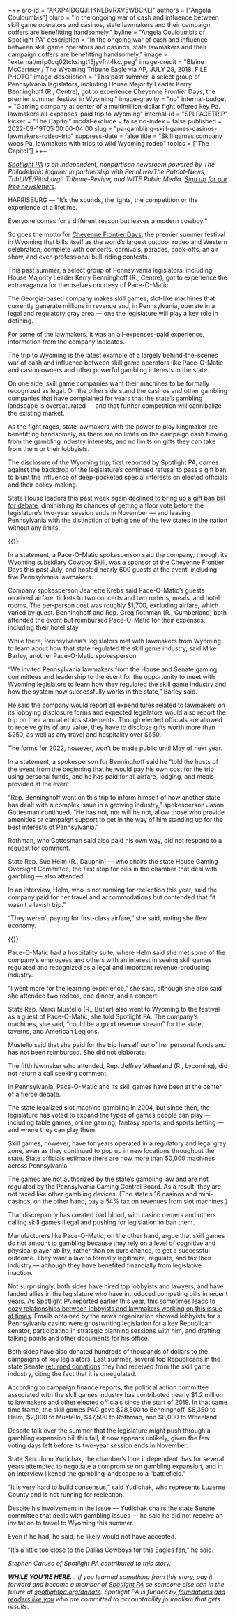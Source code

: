 +++
arc-id = "AKXP4IDGQJHKNLBVRXV5WBCKLI"
authors = ["Angela Couloumbis"]
blurb = "In the ongoing war of cash and influence between skill game operators and casinos, state lawmakers and their campaign coffers are benefitting handsomely."
byline = "Angela Couloumbis of Spotlight PA"
description = "In the ongoing war of cash and influence between skill game operators and casinos, state lawmakers and their campaign coffers are benefitting handsomely."
image = "external/mfp0cq02tckshgt13jyvfnt4kc.jpeg"
image-credit = "Blaine McCartney / The Wyoming Tribune Eagle via AP,  JULY 29, 2018, FILE PHOTO"
image-description = "This past summer, a select group of Pennsylvania legislators, including House Majority Leader Kerry Benninghoff (R., Centre), got to experience Cheyenne Frontier Days, the premier summer festival in Wyoming."
image-gravity = "no"
internal-budget = "Gaming company at center of a multimillion-dollar fight offered key Pa. lawmakers all-expenses-paid trip to Wyoming"
internal-id = "SPLPACETRIP"
kicker = "The Capitol"
modal-exclude = false
no-index = false
published = 2022-09-19T05:00:00-04:00
slug = "pa-gambling-skill-games-casinos-lawmakers-rodeo-trip"
suppress-date = false
title = "Skill games company woos Pa. lawmakers with trips to wild Wyoming rodeo"
topics = ["The Capitol"]
+++

<a href="https://www.spotlightpa.org/"><i>Spotlight PA</i></a><i> is an independent, nonpartisan newsroom powered by The Philadelphia Inquirer in partnership with PennLive/The Patriot-News, TribLIVE/Pittsburgh Tribune-Review, and WITF Public Media. </i><a href="https://www.spotlightpa.org/newsletters"><i>Sign up for our free newsletters</i></a><i>.</i>

HARRISBURG — “It’s the sounds, the lights, the competition or the experience of a lifetime.

Everyone comes for a different reason but leaves a modern cowboy.”

So goes the motto for <a href="https://cfdrodeo.com/">Cheyenne Frontier Days</a>, the premier summer festival in Wyoming that bills itself as the world’s largest outdoor rodeo and Western celebration, complete with concerts, carnivals, parades, cook-offs, an air show, and even professional bull-riding contests.

<script src="https://www.spotlightpa.org/embed.js" async></script><div data-spl-embed-version="1" data-spl-src="https://www.spotlightpa.org/embeds/newsletter/"></div>

This past summer, a select group of Pennsylvania legislators, including House Majority Leader Kerry Benninghoff (R., Centre), got to experience the extravaganza for themselves courtesy of Pace-O-Matic.

The Georgia-based company makes skill games, slot-like machines that currently generate millions in revenue and, in Pennsylvania, operate in a legal and regulatory gray area — one the legislature will play a key role in defining.

For some of the lawmakers, it was an all-expenses-paid experience, information from the company indicates.

The trip to Wyoming is the latest example of a largely behind-the-scenes war of cash and influence between skill game operators like Pace-O-Matic and casino owners and other powerful gambling interests in the state.

On one side, skill game companies want their machines to be formally recognized as legal. On the other side stand the casinos and other gambling companies that have complained for years that the state’s gambling landscape is oversaturated — and that further competition will cannibalize the existing market.

As the fight rages, state lawmakers with the power to play kingmaker are benefitting handsomely, as there are no limits on the campaign cash flowing from the gambling industry interests, and no limits on gifts they can take from them or their lobbyists.

The disclosure of the Wyoming trip, first reported by Spotlight PA, comes against the backdrop of the legislature’s continued refusal to pass a gift ban to blunt the influence of deep-pocketed special interests on elected officials and their policy-making.

State House leaders this past week again <a href="https://www.spotlightpa.org/news/2022/09/pa-lawmakers-gift-ban-legislature-fails/">declined to bring up a gift ban bill for debate</a>, diminishing its chances of getting a floor vote before the legislature’s two-year session ends in November — and leaving Pennsylvania with the distinction of being one of the few states in the nation without any limits.

{{<picture src="external/8jchcf7qnjvxyywp2yxap332bc.jpeg" description="Majority Leader Kerry Benninghoff attended the event but reimbursed Pace-O-Matic for his expenses, including the hotel stay." caption="Majority Leader Kerry Benninghoff attended the event but reimbursed Pace-O-Matic for his expenses, including the hotel stay." credit="JOSE F. MORENO / Philadelphia Inquirer">}} 

In a statement, a Pace-O-Matic spokesperson said the company, through its Wyoming subsidiary Cowboy Skill, was a sponsor of the Cheyenne Frontier Days this past July, and hosted nearly 600 guests at the event, including five Pennsylvania lawmakers.

Company spokesperson Jeanette Krebs said Pace-O-Matic’s guests received airfare, tickets to two concerts and two rodeos, meals, and hotel rooms. The per-person cost was roughly $1,700, excluding airfare, which varied by guest. Benninghoff and Rep. Greg Rothman (R., Cumberland) both attended the event but reimbursed Pace-O-Matic for their expenses, including their hotel stay.

While there, Pennsylvania’s legislators met with lawmakers from Wyoming to learn about how that state regulated the skill game industry, said Mike Barley, another Pace-O-Matic spokesperson.

“We invited Pennsylvania lawmakers from the House and Senate gaming committees and leadership to the event for the opportunity to meet with Wyoming legislators to learn how they regulated the skill game industry and how the system now successfully works in the state,” Barley said.

He said the company would report all expenditures related to lawmakers on its lobbying disclosure forms and expected legislators would also report the trip on their annual ethics statements. Though elected officials are allowed to receive gifts of any value, they have to disclose gifts worth more than $250, as well as any travel and hospitality over $650.

The forms for 2022, however, won’t be made public until May of next year.

In a statement, a spokesperson for Benninghoff said he “told the hosts of the event from the beginning that he would pay his own cost for the trip using personal funds, and he has paid for all airfare, lodging, and meals provided at the event.

“Rep. Benninghoff went on this trip to inform himself of how another state has dealt with a complex issue in a growing industry,” spokesperson Jason Gottesman continued. “He has not, nor will he not, allow those who provide amenities or campaign support to get in the way of him standing up for the best interests of Pennsylvania.”

Rothman, who Gottesman said also paid his own way, did not respond to a request for comment.

State Rep. Sue Helm (R., Dauphin) — who chairs the state House Gaming Oversight Committee, the first stop for bills in the chamber that deal with gambling — also attended.

In an interview, Helm, who is not running for reelection this year, said the company paid for her travel and accommodations but contended that “it wasn’t a lavish trip.”

“They weren’t paying for first-class airfare,” she said, noting she flew economy.

{{<picture src="external/dfj06aj399jyrqyfvth6t4csfg.jpeg" description="Skill game companies want their machines to be formally recognized as legal. " caption="Skill game companies want their machines to be formally recognized as legal. " credit="Keith Srakocic / AP File Photo">}} 

Pace-O-Matic had a hospitality suite, where Helm said she met some of the company’s employees and others with an interest in seeing skill games regulated and recognized as a legal and important revenue-producing industry.

“I went more for the learning experience,” she said, although she also said she attended two rodeos, one dinner, and a concert.

State Rep. Marci Mustello (R., Butler) also went to Wyoming to the festival as a guest of Pace-O-Matic, she told Spotlight PA. The company’s machines, she said, “could be a good revenue stream” for the state, taverns, and American Legions.

Mustello said that she paid for the trip herself out of her personal funds and has not been reimbursed. She did not elaborate.

The fifth lawmaker who attended, Rep. Jeffrey Wheeland (R., Lycoming), did not return a call seeking comment.

In Pennsylvania, Pace-O-Matic and its skill games have been at the center of a fierce debate.

The state legalized slot machine gambling in 2004, but since then, the legislature has voted to expand the types of games people can play — including table games, online gaming, fantasy sports, and sports betting — and where they can play them.

Skill games, however, have for years operated in a regulatory and legal gray zone, even as they continued to pop up in new locations throughout the state. State officials estimate there are now more than 50,000 machines across Pennsylvania.

The games are not authorized by the state’s gambling law and are not regulated by the Pennsylvania Gaming Control Board. As a result, they are not taxed like other gambling devices. (The state’s 16 casinos and mini-casinos, on the other hand, pay a 54% tax on revenues from slot machines.)

That discrepancy has created bad blood, with casino owners and others calling skill games illegal and pushing for legislation to ban them.

Manufacturers like Pace-O-Matic, on the other hand, argue that skill games do not amount to gambling because they rely on a level of cognitive and physical player ability, rather than on pure chance, to get a successful outcome. They want a law to formally legitimize, regulate, and tax their industry — although they have benefited financially from legislative inaction.

Not surprisingly, both sides have hired top lobbyists and lawyers, and have landed allies in the legislature who have introduced competing bills in recent years. As Spotlight PA reported earlier this year, <a href="https://www.spotlightpa.org/news/2022/04/parx-casino-tommy-tomlinson-lobbyist-emails/">this sometimes leads to cozy relationships between lobbyists and lawmakers working on this issue at times</a>. Emails obtained by the news organization showed lobbyists for a Pennsylvania casino were ghostwriting legislation for a key Republican senator, participating in strategic planning sessions with him, and drafting talking points and other documents for his office.

Both sides have also donated hundreds of thousands of dollars to the campaigns of key legislators. Last summer, several top Republicans in the state Senate <a href="https://www.goerie.com/story/news/2021/06/14/pa-lawmakers-return-campaign-cash-fight-over-skill-games/7654022002/">returned donations</a> they had received from the skill game industry, citing the fact that it is unregulated.

According to campaign finance reports, the political action committee associated with the skill games industry has contributed nearly $1.2 million to lawmakers and other elected officials since the start of 2019. In that same time frame, the skill games PAC gave $28,500 to Benninghoff, $8,350 to Helm, $2,000 to Mustello, $47,500 to Rothman, and $8,000 to Wheeland.

<script src="https://www.spotlightpa.org/embed.js" async></script><div data-spl-embed-version="1" data-spl-src="https://www.spotlightpa.org/embeds/cta/?eyebrow=RALLY%20ROUND%20OUR%20COVERAGE&body=Support%20Spotlight%20PA's%20%3Cb%3Etrusted%2C%20reliable%20election%20reporting%3C%2Fb%3E%20that%20informs%20and%20empowers%20Pennsylvania%20voters.&cta=ALL%20GIFTS%20DOUBLED.%20GIVE%20NOW%20%C2%BB"></div>

Despite talk over the summer that the legislature might push through a gambling expansion bill this fall, it now appears unlikely, given the few voting days left before its two-year session ends in November.

State Sen. John Yudichak, the chamber’s lone independent, has for several years attempted to negotiate a compromise on gambling expansion, and in an interview likened the gambling landscape to a “battlefield.”

“It is very hard to build consensus,” said Yudichak, who represents Luzerne County and is not running for reelection.

Despite his involvement in the issue — Yudichak chairs the state Senate committee that deals with gambling issues — he said he did not receive an invitation to travel to Wyoming this summer.

Even if he had, he said, he likely would not have accepted.

“It’s a little too close to the Dallas Cowboys for this Eagles fan,” he said.

<i>Stephen Caruso of Spotlight PA contributed to this story.</i>

<i><b>WHILE YOU’RE HERE...</b></i><i> If you learned something from this story, pay it forward and become a member of </i><a href="https://www.spotlightpa.org/"><i>Spotlight PA</i></a><i> so someone else can in the future at </i><a href="http://spotlightpa.org/donate"><i>spotlightpa.org/donate</i></a><i>. Spotlight PA is funded by</i><a href="https://www.spotlightpa.org/support"><i> foundations</i></a><i> </i><a href="https://www.spotlightpa.org/support"><i>and readers like you</i></a><i> who are committed to accountability journalism that gets results.</i>
